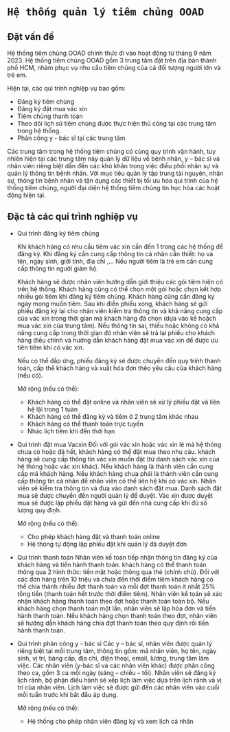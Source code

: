 # `Hệ thống quản lý tiêm chủng OOAD` 
## Đặt vấn đề
Hệ thống tiêm chủng OOAD chính thức đi vào hoạt động từ tháng 9 năm 2023. Hệ thống tiêm chủng OOAD gồm 3 trung tâm đặt trên địa bàn thành phố HCM, nhàm phục vụ nhu cầu tiêm chủng của cả đối tượng người lớn và trẻ em. 

Hiện tại, các qui trình nghiệp vụ bao gồm: 
- Đăng ký tiêm chủng
- Đăng ký đặt mua vác xin
- Tiêm chủng thanh toán
- Theo dõi lic̣h sử tiêm chủng được thực hiện thủ công tại các trung tâm trong hệ thống. 
- Phân công y - bác sĩ tại các trung tâm

Các trung tâm trong hệ thống tiêm chủng có cùng quy trình vận hành, tuy nhiên hiện tại các trung tâm này quản lý dữ liệu về bệnh nhân, y – bác sĩ và nhân viên riêng biệt dẫn đến các khó khăn trong việc điều phối nhân sự và quản lý thông tin bệnh nhân. Với mục tiêu quản lý tập trung tài nguyên, nhân sự, thông tin bệnh nhân và tận dụng các thiết bị tối ưu hóa qui trình của hệ thống tiêm chủng, người đại diện hệ thống tiêm chủng tin học hóa các hoặt động hiện tại.

## Đặc tả các qui trình nghiệp vụ
- Qui trình đăng ký tiêm chủng

    Khi khách hàng có nhu cầu tiêm vác xin cần đến 1 trong các hệ thống để đăng ký. Khi đăng ký cần cung cấp thông tin cá nhân cần thiết: họ và tên, ngày sinh, giới tính, địa chỉ ,... Nếu người tiêm là trẻ em cần cung cấp thông tin người giám hộ.

    Khách hàng sẽ được nhân viên hướng dẫn giới thiệu các gói tiêm hiện có trên hệ thống. Khách hàng cũng có thể chọn một gói hoặc chọn kết hợp nhiều gói tiêm khi đăng ký tiêm chủng. Khách hàng cũng cần đăng ký ngày mong muốn tiêm. Sau khi điền phiếu xong, khách hàng sẽ gửi phiếu đăng ký lại cho nhân viên kiểm tra thông tin và khả năng cung cấp của vác xin trong thời gian mà khách hàng đã chọn (dựa vào kế hoặch mua vác xin của trung tâm). Nếu thông tin sai, thiếu hoặc không có khả năng cung cấp trong thời gian đó nhân viên sẽ trả lại phiếu cho khách hàng điều chỉnh và hướng dẫn khách hàng đặt mua vác xin để được ưu tiên tiêm khi có vác xin. 
    
    Nếu có thể đắp ứng, phiếu đăng ký sẽ được chuyển đến quy triǹh thanh toán, cấp thể khách hàng và xuất hóa đơn thêo yêu cầu của khách hàng (nếu có).

    Mở rộng (nếu có thể):
    - Khách hàng có thể đặt online và nhân viên sẽ xử lý phiếu đặt và liên hệ lặi trong 1 tuàn
    - Khách hàng có thể đăng ký và tiêm ở 2 trung tâm khác nhau
    - Khách hàng có thể thanh toán trực tuyến
    - Nhác lic̣h tiêm khi đến thời hạn

- Qui trình đặt mua Vacxin
    Đối với gói vác xin hoặc vác xin lẻ mà hệ thóng chưa có hoặc đã hết, khách hàng có thể đặt mua theo nhu càu. khách hàng sẽ cung cấp thông tin vác xin muốn đặt (từ danh sách vác xin của hệ thóng hoặc vác xin khác). Nếu khách hàng là thành viên cần cung cấp mã khách hàng. Nếu khách hàng chưa phải là thành viên cần cung cấp thông tin cá nhân để nhân viên có thể liên hệ khi có vác xin. Nhân viên sẽ kiểm tra thông tin và đưa vào danh sách đặt mua. Danh sách đặt mua sẽ được chuyển đến người quản lý để duyệt. Vác xin được duyệt mua sẽ được lập phiếu đặt hàng và gửi đến nhà cung cấp khi đủ số lượng quy điṇh.

    Mở rộng (nếu có thể):
    - Cho phép khách hàng đặt và thanh toán online
    - Hệ thóng tự động lập phiếu đặt khi quản lý đã duyệt đơn


- Qui trình thanh toán
    Nhân viên kế toán tiếp nhận thông tin đăng ký của khách hàng và tiến hành thanh toán. khách hàng có thể thanh toán thông qua 2 hình thức: tiền mặt hoặc thông qua thẻ (chính chủ). Đối với các đơn hàng trên 10 triệu và chưa đến thời điểm tiêm khách hàng có thể chia thành nhiều đợt thanh toán và mỗi đợt thanh toán ít nhắt 25% tổng tiền (thanh toán hết trước thời điểm tiêm). Nhân viên kế toán sẽ xác nhận khách hàng thanh toán theo đợt hoặc thanh toán toàn bộ. Nếu khách hàng chọn thanh toán một lần, nhân viên sẽ lập hóa đơn và tiến hành thanh toán. Nếu khách hàng chọn thanh toán theo đợt, nhân viên sẽ hướng dẫn khách hàng chia đợt thanh toán theo quy định rồi tiến hành thanh toán.


- Qui trình phân công y - bác sĩ
    Các y – bác sĩ, nhân viên được quản lý riêng biệt tại mỗi trung tâm, thông tin gồm: mã nhân viên, họ tên, ngày sinh, vị trí, bàng cấp, địa chỉ, điện thoại, email, lương, trung tâm làm việc. Các nhân viên (y-bác sĩ và các nhân viên khác) được phân công theo ca, gồm 3 ca mỗi ngày (sáng – chiều – tối). Nhân viên sẽ đăng ký lịch rảnh, bộ phận điều hành sẽ xếp lic̣h làm việc dựa trên lịch rảnh và vị trí của nhân viên. Lịch làm việc sẽ được gửi đến các nhân viên vào cuối mỗi tuần trước khi bắt đầu áp dụng.

    Mở rộng (nếu có thể):
    - Hệ thống cho phép nhân viên đăng ký và xem lịch cá nhân




